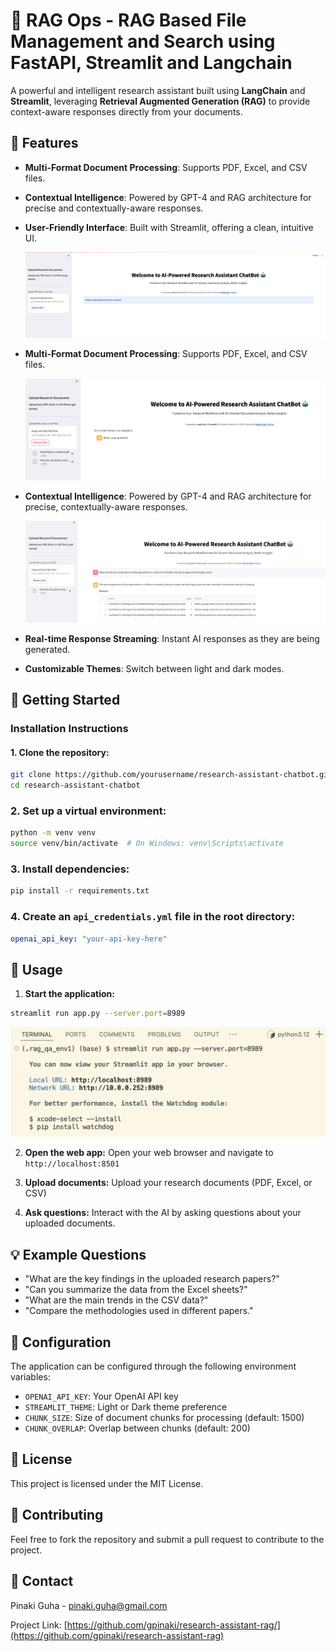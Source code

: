 # 🧠 RAG Ops - RAG Based File Management and Search using FastAPI, Streamlit and Langchain

A powerful and intelligent research assistant built using **LangChain** and **Streamlit**, leveraging **Retrieval Augmented Generation (RAG)** to provide context-aware responses directly from your documents.

## 🌟 Features

- **Multi-Format Document Processing**: Supports PDF, Excel, and CSV files.
- **Contextual Intelligence**: Powered by GPT-4 and RAG architecture for precise and contextually-aware responses.

- **User-Friendly Interface**: Built with Streamlit, offering a clean, intuitive UI.
  
  ![Main Interface](assets/screenshots/main_page.png)

- **Multi-Format Document Processing**: Supports PDF, Excel, and CSV files.

  ![File Upload Section](assets/screenshots/file_upload.png)
  
- **Contextual Intelligence**: Powered by GPT-4 and RAG architecture for precise, contextually-aware responses.

  ![AI Response Example](assets/screenshots/ai_response.png)

- **Real-time Response Streaming**: Instant AI responses as they are being generated.
- **Customizable Themes**: Switch between light and dark modes.


## 🚀 Getting Started

### Installation Instructions

#### 1. Clone the repository:

```bash
git clone https://github.com/yourusername/research-assistant-chatbot.git
cd research-assistant-chatbot
```

### 2. Set up  a virtual environment:
```bash
python -m venv venv
source venv/bin/activate  # On Windows: venv\Scripts\activate
```


### 3. Install dependencies:
```bash
pip install -r requirements.txt
```

### 4. Create an `api_credentials.yml` file in the root directory:
```yaml
openai_api_key: "your-api-key-here"
```

## 🚀 Usage

1. **Start the application:**
```bash
streamlit run app.py --server.port=8989
```

![Start Application](assets/screenshots/start_app.png)

2. **Open the web app:** Open your web browser and navigate to `http://localhost:8501`

3. **Upload documents:** Upload your research documents (PDF, Excel, or CSV)

4. **Ask questions:** Interact with the AI by asking questions about your uploaded documents.

## 💡 Example Questions

- "What are the key findings in the uploaded research papers?"
- "Can you summarize the data from the Excel sheets?"
- "What are the main trends in the CSV data?"
- "Compare the methodologies used in different papers."

## 🔧 Configuration

The application can be configured through the following environment variables:
- `OPENAI_API_KEY`: Your OpenAI API key
- `STREAMLIT_THEME`: Light or Dark theme preference
- `CHUNK_SIZE`: Size of document chunks for processing (default: 1500)
- `CHUNK_OVERLAP`: Overlap between chunks (default: 200)

## 📝 License

This project is licensed under the MIT License.

## 🤝 Contributing

Feel free to fork the repository and submit a pull request to contribute to the project.

## 📧 Contact

Pinaki Guha  - [pinaki.guha@gmail.com](mailto:pinaki.guha@gmail.com)

Project Link: [https://github.com/gpinaki/research-assistant-rag/](https://github.com/gpinaki/research-assistant-rag)




